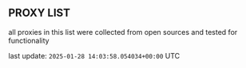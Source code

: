 ## PROXY LIST

all proxies in this list were collected from open sources and tested for functionality

last update: `2025-01-28 14:03:58.054034+00:00` UTC